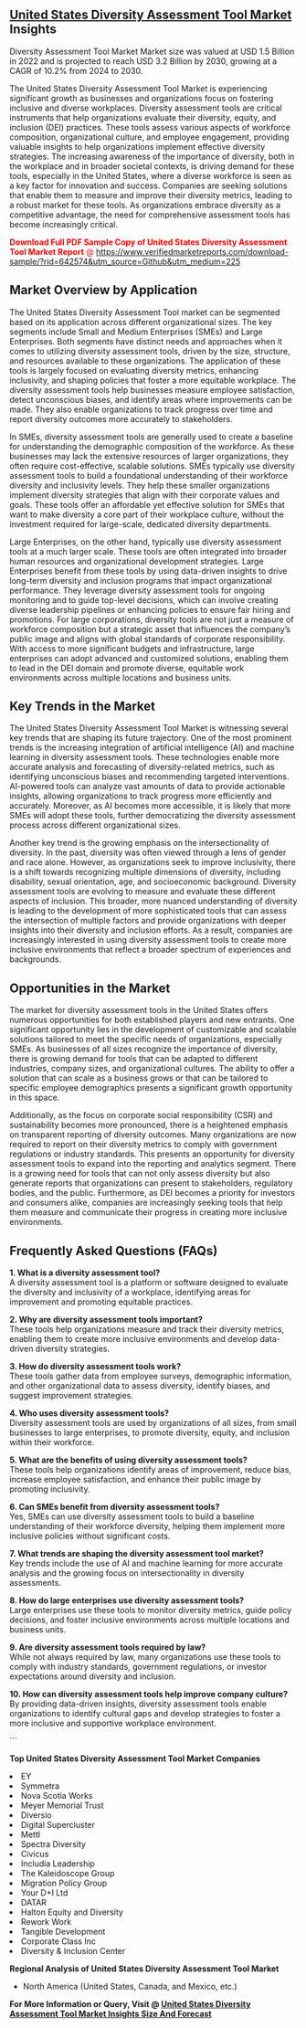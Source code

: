 <h2><a href="https://www.verifiedmarketreports.com/download-sample/?rid=642574&amp;utm_source=Github&amp;utm_medium=225" target="_blank">United States Diversity Assessment Tool Market</a> Insights</h2><p>Diversity Assessment Tool Market Market size was valued at USD 1.5 Billion in 2022 and is projected to reach USD 3.2 Billion by 2030, growing at a CAGR of 10.2% from 2024 to 2030.</p><p> <p>The United States Diversity Assessment Tool Market is experiencing significant growth as businesses and organizations focus on fostering inclusive and diverse workplaces. Diversity assessment tools are critical instruments that help organizations evaluate their diversity, equity, and inclusion (DEI) practices. These tools assess various aspects of workforce composition, organizational culture, and employee engagement, providing valuable insights to help organizations implement effective diversity strategies. The increasing awareness of the importance of diversity, both in the workplace and in broader societal contexts, is driving demand for these tools, especially in the United States, where a diverse workforce is seen as a key factor for innovation and success. Companies are seeking solutions that enable them to measure and improve their diversity metrics, leading to a robust market for these tools. As organizations embrace diversity as a competitive advantage, the need for comprehensive assessment tools has become increasingly critical. <p><span class=""><span style="color: #ff0000;"><strong>Download Full PDF Sample Copy of United States Diversity Assessment Tool Market Report</strong> @ </span><a href="https://www.verifiedmarketreports.com/download-sample/?rid=642574&amp;utm_source=Github&amp;utm_medium=225" target="_blank">https://www.verifiedmarketreports.com/download-sample/?rid=642574&amp;utm_source=Github&amp;utm_medium=225</a></span></p></p> <h2>Market Overview by Application</h2> <p>The United States Diversity Assessment Tool market can be segmented based on its application across different organizational sizes. The key segments include Small and Medium Enterprises (SMEs) and Large Enterprises. Both segments have distinct needs and approaches when it comes to utilizing diversity assessment tools, driven by the size, structure, and resources available to these organizations. The application of these tools is largely focused on evaluating diversity metrics, enhancing inclusivity, and shaping policies that foster a more equitable workplace. The diversity assessment tools help businesses measure employee satisfaction, detect unconscious biases, and identify areas where improvements can be made. They also enable organizations to track progress over time and report diversity outcomes more accurately to stakeholders. <p>In SMEs, diversity assessment tools are generally used to create a baseline for understanding the demographic composition of the workforce. As these businesses may lack the extensive resources of larger organizations, they often require cost-effective, scalable solutions. SMEs typically use diversity assessment tools to build a foundational understanding of their workforce diversity and inclusivity levels. They help these smaller organizations implement diversity strategies that align with their corporate values and goals. These tools offer an affordable yet effective solution for SMEs that want to make diversity a core part of their workplace culture, without the investment required for large-scale, dedicated diversity departments. </p> <p>Large Enterprises, on the other hand, typically use diversity assessment tools at a much larger scale. These tools are often integrated into broader human resources and organizational development strategies. Large Enterprises benefit from these tools by using data-driven insights to drive long-term diversity and inclusion programs that impact organizational performance. They leverage diversity assessment tools for ongoing monitoring and to guide top-level decisions, which can involve creating diverse leadership pipelines or enhancing policies to ensure fair hiring and promotions. For large corporations, diversity tools are not just a measure of workforce composition but a strategic asset that influences the company’s public image and aligns with global standards of corporate responsibility. With access to more significant budgets and infrastructure, large enterprises can adopt advanced and customized solutions, enabling them to lead in the DEI domain and promote diverse, equitable work environments across multiple locations and business units.</p> <h2>Key Trends in the Market</h2> <p>The United States Diversity Assessment Tool Market is witnessing several key trends that are shaping its future trajectory. One of the most prominent trends is the increasing integration of artificial intelligence (AI) and machine learning in diversity assessment tools. These technologies enable more accurate analysis and forecasting of diversity-related metrics, such as identifying unconscious biases and recommending targeted interventions. AI-powered tools can analyze vast amounts of data to provide actionable insights, allowing organizations to track progress more efficiently and accurately. Moreover, as AI becomes more accessible, it is likely that more SMEs will adopt these tools, further democratizing the diversity assessment process across different organizational sizes.</p> <p>Another key trend is the growing emphasis on the intersectionality of diversity. In the past, diversity was often viewed through a lens of gender and race alone. However, as organizations seek to improve inclusivity, there is a shift towards recognizing multiple dimensions of diversity, including disability, sexual orientation, age, and socioeconomic background. Diversity assessment tools are evolving to measure and evaluate these different aspects of inclusion. This broader, more nuanced understanding of diversity is leading to the development of more sophisticated tools that can assess the intersection of multiple factors and provide organizations with deeper insights into their diversity and inclusion efforts. As a result, companies are increasingly interested in using diversity assessment tools to create more inclusive environments that reflect a broader spectrum of experiences and backgrounds.</p> <h2>Opportunities in the Market</h2> <p>The market for diversity assessment tools in the United States offers numerous opportunities for both established players and new entrants. One significant opportunity lies in the development of customizable and scalable solutions tailored to meet the specific needs of organizations, especially SMEs. As businesses of all sizes recognize the importance of diversity, there is growing demand for tools that can be adapted to different industries, company sizes, and organizational cultures. The ability to offer a solution that can scale as a business grows or that can be tailored to specific employee demographics presents a significant growth opportunity in this space. <p>Additionally, as the focus on corporate social responsibility (CSR) and sustainability becomes more pronounced, there is a heightened emphasis on transparent reporting of diversity outcomes. Many organizations are now required to report on their diversity metrics to comply with government regulations or industry standards. This presents an opportunity for diversity assessment tools to expand into the reporting and analytics segment. There is a growing need for tools that can not only assess diversity but also generate reports that organizations can present to stakeholders, regulatory bodies, and the public. Furthermore, as DEI becomes a priority for investors and consumers alike, companies are increasingly seeking tools that help them measure and communicate their progress in creating more inclusive environments.</p> <h2>Frequently Asked Questions (FAQs)</h2> <p><b>1. What is a diversity assessment tool?</b><br> A diversity assessment tool is a platform or software designed to evaluate the diversity and inclusivity of a workplace, identifying areas for improvement and promoting equitable practices.</p> <p><b>2. Why are diversity assessment tools important?</b><br> These tools help organizations measure and track their diversity metrics, enabling them to create more inclusive environments and develop data-driven diversity strategies.</p> <p><b>3. How do diversity assessment tools work?</b><br> These tools gather data from employee surveys, demographic information, and other organizational data to assess diversity, identify biases, and suggest improvement strategies.</p> <p><b>4. Who uses diversity assessment tools?</b><br> Diversity assessment tools are used by organizations of all sizes, from small businesses to large enterprises, to promote diversity, equity, and inclusion within their workforce.</p> <p><b>5. What are the benefits of using diversity assessment tools?</b><br> These tools help organizations identify areas of improvement, reduce bias, increase employee satisfaction, and enhance their public image by promoting inclusivity.</p> <p><b>6. Can SMEs benefit from diversity assessment tools?</b><br> Yes, SMEs can use diversity assessment tools to build a baseline understanding of their workforce diversity, helping them implement more inclusive policies without significant costs.</p> <p><b>7. What trends are shaping the diversity assessment tool market?</b><br> Key trends include the use of AI and machine learning for more accurate analysis and the growing focus on intersectionality in diversity assessments.</p> <p><b>8. How do large enterprises use diversity assessment tools?</b><br> Large enterprises use these tools to monitor diversity metrics, guide policy decisions, and foster inclusive environments across multiple locations and business units.</p> <p><b>9. Are diversity assessment tools required by law?</b><br> While not always required by law, many organizations use these tools to comply with industry standards, government regulations, or investor expectations around diversity and inclusion.</p> <p><b>10. How can diversity assessment tools help improve company culture?</b><br> By providing data-driven insights, diversity assessment tools enable organizations to identify cultural gaps and develop strategies to foster a more inclusive and supportive workplace environment.</p> ```</p><p><strong>Top United States Diversity Assessment Tool Market Companies</strong></p><div data-test-id=""><p><li>EY</li><li> Symmetra</li><li> Nova Scotia Works</li><li> Meyer Memorial Trust</li><li> Diversio</li><li> Digital Supercluster</li><li> Mettl</li><li> Spectra Diversity</li><li> Civicus</li><li> Includia Leadership</li><li> The Kaleidoscope Group</li><li> Migration Policy Group</li><li> Your D+I Ltd</li><li> DATAR</li><li> Halton Equity and Diversity</li><li> Rework Work</li><li> Tangible Development</li><li> Corporate Class Inc</li><li> Diversity & Inclusion Center</li></p><div><strong>Regional Analysis of&nbsp;United States Diversity Assessment Tool Market</strong></div><ul><li dir="ltr"><p dir="ltr">North America&nbsp;(United States, Canada, and Mexico, etc.)</p></li></ul><p><strong>For More Information or Query, Visit @&nbsp;</strong><strong><a href="https://www.verifiedmarketreports.com/product/diversity-assessment-tool-market/?utm_source=Github&amp;utm_medium=225" target="_blank">United States Diversity Assessment Tool Market Insights Size And Forecast</a></strong></p></div>
